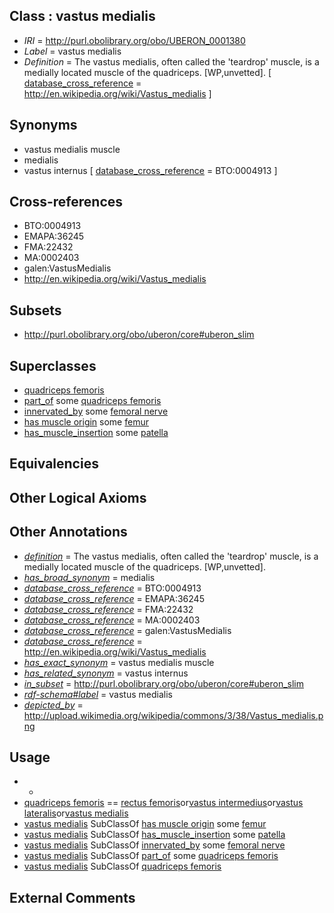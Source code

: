 
## Class : vastus medialis

 * *IRI* = http://purl.obolibrary.org/obo/UBERON_0001380
 * *Label* = vastus medialis
 * *Definition* = The vastus medialis, often called the 'teardrop' muscle, is a medially located muscle of the quadriceps. [WP,unvetted]. [ [database_cross_reference](../../ef/oboInOwl#hasDbXref.md) = http://en.wikipedia.org/wiki/Vastus_medialis ]

## Synonyms

 * vastus medialis muscle
 * medialis
 * vastus internus [ [database_cross_reference](../../ef/oboInOwl#hasDbXref.md) = BTO:0004913 ]

## Cross-references

 * BTO:0004913
 * EMAPA:36245
 * FMA:22432
 * MA:0002403
 * galen:VastusMedialis
 * http://en.wikipedia.org/wiki/Vastus_medialis

## Subsets

 * http://purl.obolibrary.org/obo/uberon/core#uberon_slim

## Superclasses

 * [quadriceps femoris](../../UBERON/77/UBERON_0001377.md)
 * [part_of](../../BFO/50/BFO_0000050.md) some [quadriceps femoris](../../UBERON/77/UBERON_0001377.md)
 * [innervated_by](../../RO/05/RO_0002005.md) some [femoral nerve](../../UBERON/67/UBERON_0001267.md)
 * [has muscle origin](../../RO/72/RO_0002372.md) some [femur](../../UBERON/81/UBERON_0000981.md)
 * [has_muscle_insertion](../../RO/73/RO_0002373.md) some [patella](../../UBERON/46/UBERON_0002446.md)

## Equivalencies


## Other Logical Axioms


## Other Annotations

 * *[definition](../../IAO/15/IAO_0000115.md)* = The vastus medialis, often called the 'teardrop' muscle, is a medially located muscle of the quadriceps. [WP,unvetted].
 * *[has_broad_synonym](../../ym/oboInOwl#hasBroadSynonym.md)* = medialis
 * *[database_cross_reference](../../ef/oboInOwl#hasDbXref.md)* = BTO:0004913
 * *[database_cross_reference](../../ef/oboInOwl#hasDbXref.md)* = EMAPA:36245
 * *[database_cross_reference](../../ef/oboInOwl#hasDbXref.md)* = FMA:22432
 * *[database_cross_reference](../../ef/oboInOwl#hasDbXref.md)* = MA:0002403
 * *[database_cross_reference](../../ef/oboInOwl#hasDbXref.md)* = galen:VastusMedialis
 * *[database_cross_reference](../../ef/oboInOwl#hasDbXref.md)* = http://en.wikipedia.org/wiki/Vastus_medialis
 * *[has_exact_synonym](../../ym/oboInOwl#hasExactSynonym.md)* = vastus medialis muscle
 * *[has_related_synonym](../../ym/oboInOwl#hasRelatedSynonym.md)* = vastus internus
 * *[in_subset](../../et/oboInOwl#inSubset.md)* = http://purl.obolibrary.org/obo/uberon/core#uberon_slim
 * *[rdf-schema#label](../../el/rdf-schema#label.md)* = vastus medialis
 * *[depicted_by](../../depicted/by/depicted_by.md)* = http://upload.wikimedia.org/wikipedia/commons/3/38/Vastus_medialis.png

## Usage

 * -
 * [quadriceps femoris](../../UBERON/77/UBERON_0001377.md) == [rectus femoris](../../UBERON/78/UBERON_0001378.md)or[vastus intermedius](../../UBERON/47/UBERON_0014847.md)or[vastus lateralis](../../UBERON/79/UBERON_0001379.md)or[vastus medialis](../../UBERON/80/UBERON_0001380.md)
 * [vastus medialis](../../UBERON/80/UBERON_0001380.md) SubClassOf [has muscle origin](../../RO/72/RO_0002372.md) some [femur](../../UBERON/81/UBERON_0000981.md)
 * [vastus medialis](../../UBERON/80/UBERON_0001380.md) SubClassOf [has_muscle_insertion](../../RO/73/RO_0002373.md) some [patella](../../UBERON/46/UBERON_0002446.md)
 * [vastus medialis](../../UBERON/80/UBERON_0001380.md) SubClassOf [innervated_by](../../RO/05/RO_0002005.md) some [femoral nerve](../../UBERON/67/UBERON_0001267.md)
 * [vastus medialis](../../UBERON/80/UBERON_0001380.md) SubClassOf [part_of](../../BFO/50/BFO_0000050.md) some [quadriceps femoris](../../UBERON/77/UBERON_0001377.md)
 * [vastus medialis](../../UBERON/80/UBERON_0001380.md) SubClassOf [quadriceps femoris](../../UBERON/77/UBERON_0001377.md)

## External Comments

